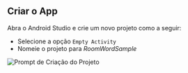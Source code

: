 ## Criar o App
Abra o Android Studio e crie um novo projeto como a seguir: 

* Selecione a opção `Empty Activity` 
* Nomeie o projeto para *RoomWordSample*

![Prompt de Criação do Projeto]()
